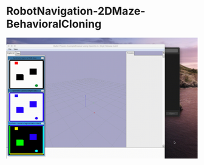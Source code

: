 # RobotNavigation-2DMaze-BehavioralCloning

![Alt Text](https://github.com/antonpriyanka/RobotNavigation-2DMaze-BehavioralCloning/blob/master/RobotLearningProject1.gif)
